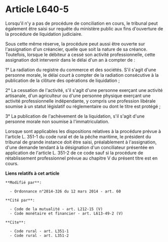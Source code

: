 # Article L640-5

Lorsqu'il n'y a pas de procédure de conciliation en cours, le tribunal peut également être saisi sur requête du ministère
public aux fins d'ouverture de la procédure de liquidation judiciaire. 

Sous cette même réserve, la procédure peut aussi être ouverte sur l'assignation d'un créancier, quelle que soit la nature de
sa créance. Toutefois, lorsque le débiteur a cessé son activité professionnelle, cette assignation doit intervenir dans le
délai d'un an à compter de : 

1° La radiation du registre du commerce et des sociétés. S'il s'agit d'une personne morale, le délai court à compter de la
radiation consécutive à la publication de la clôture des opérations de liquidation ; 

2° La cessation de l'activité, s'il s'agit d'une personne exerçant une activité artisanale, d'un agriculteur ou d'une
personne physique exerçant une activité professionnelle indépendante, y compris une profession libérale soumise à un statut
législatif ou réglementaire ou dont le titre est protégé ; 

3° La publication de l'achèvement de la liquidation, s'il s'agit d'une personne morale non soumise à l'immatriculation. 

Lorsque sont applicables les dispositions relatives à la procédure prévue à l'article L. 351-1 du code rural et de la pêche
maritime, le président du tribunal de grande instance doit être saisi, préalablement à l'assignation, d'une demande tendant à
la désignation d'un conciliateur présentée en application de l'article L. 351-2 de ce code sauf si la procédure de
rétablissement professionnel prévue au chapitre V du présent titre est en cours.

**Liens relatifs à cet article**

	**Modifié par**:

	  - Ordonnance n°2014-326 du 12 mars 2014 - art. 60

	**Cité par**:

	  - Code de la mutualité - art. L212-15 (V)
	  - Code monétaire et financier - art. L613-49-2 (V)

	**Cite**:

	  - Code rural - art. L351-1
	  - Code rural - art. L351-2
